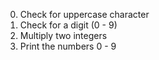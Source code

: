 0. Check for uppercase character
1. Check for a digit (0 - 9)
2. Multiply two integers
3. Print the numbers 0 - 9
